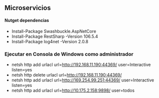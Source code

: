 ﻿## Microservicios
#### Nutget dependencias
+ Install-Package Swashbuckle.AspNetCore
+ Install-Package RestSharp -Version 106.5.4
+ Install-Package log4net -Version 2.0.8
### Ejecutar en Consola de Windows como administrador
+ netsh http add urlacl url=http://192.168.11.190:44369/ user=Interactive listen=yes
+ netsh http delete urlacl url=http://192.168.11.190:44369/
+ netsh http add urlacl url=http://169.254.99.251:44369/ user=Interactive listen=yes
+ netsh http add urlacl url=http://10.175.2.158:9898/ user=todos

